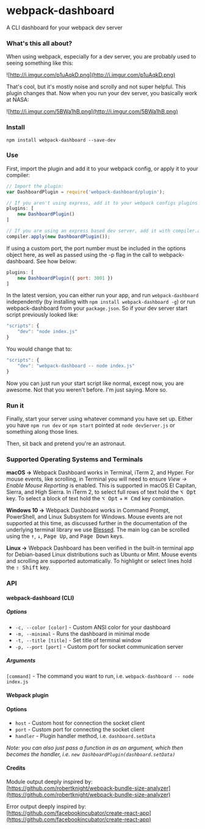 # webpack-dashboard

A CLI dashboard for your webpack dev server

### What's this all about?

When using webpack, especially for a dev server, you are probably used to seeing something like this:

![http://i.imgur.com/p1uAqkD.png](http://i.imgur.com/p1uAqkD.png)

That's cool, but it's mostly noise and scrolly and not super helpful. This plugin changes that. Now when you run your dev server, you basically work at NASA:

![http://i.imgur.com/5BWa1hB.png](http://i.imgur.com/5BWa1hB.png)

### Install

`npm install webpack-dashboard --save-dev`

### Use

First, import the plugin and add it to your webpack config, or apply it to your compiler:

```js
// Import the plugin:
var DashboardPlugin = require('webpack-dashboard/plugin');

// If you aren't using express, add it to your webpack configs plugins section:
plugins: [
    new DashboardPlugin()
]

// If you are using an express based dev server, add it with compiler.apply
compiler.apply(new DashboardPlugin());
```
If using a custom port, the port number must be included in the options object here, as well as passed using the -p flag in the call to webpack-dashboard. See how below:

```js
plugins: [
    new DashboardPlugin({ port: 3001 })
]
```

In the latest version, you can either run your app, and run `webpack-dashboard` independently (by installing with `npm install webpack-dashboard -g`) or run webpack-dashboard from your `package.json`. So if your dev server start script previously looked like:

```js
"scripts": {
    "dev": "node index.js"
}
```

You would change that to:

```js
"scripts": {
    "dev": "webpack-dashboard -- node index.js"
}
```
Now you can just run your start script like normal, except now, you are awesome. Not that you weren't before. I'm just saying. More so.

### Run it

Finally, start your server using whatever command you have set up. Either you have `npm run dev` or `npm start` pointed at `node devServer.js` or something along those lines.

Then, sit back and pretend you're an astronaut.

### Supported Operating Systems and Terminals
**macOS →**
Webpack Dashboard works in Terminal, iTerm 2, and Hyper. For mouse events, like scrolling, in Terminal you will need to ensure *View → Enable Mouse Reporting* is enabled. This is supported in macOS El Capitan, Sierra, and High Sierra. In iTerm 2, to select full rows of text hold the <kbd>⌥ Opt</kbd> key. To select a block of text hold the <kbd>⌥ Opt</kbd> + <kbd>⌘ Cmd</kbd> key combination.

**Windows 10 →** Webpack Dashboard works in Command Prompt, PowerShell, and Linux Subsystem for Windows. Mouse events are not supported at this time, as discussed further in the documentation of the underlying terminal library we use [Blessed](https://github.com/chjj/blessed#windows-compatibility). The main log can be scrolled using the <kbd>↑</kbd>, <kbd>↓</kbd>, <kbd>Page Up</kbd>, and <kbd>Page Down</kbd> keys.

**Linux →** Webpack Dashboard has been verified in the built-in terminal app for Debian-based Linux distributions such as Ubuntu or Mint. Mouse events and scrolling are supported automatically. To highlight or select lines hold the <kbd>⇧ Shift</kbd> key.

### API

#### webpack-dashboard (CLI)
##### Options

 - `-c, --color [color]` - Custom ANSI color for your dashboard
 - `-m, --minimal` - Runs the dashboard in minimal mode
 - `-t, --title [title]` - Set title of terminal window
 - `-p, --port [port]` - Custom port for socket communication server

##### Arguments

`[command]` - The command you want to run, i.e. `webpack-dashboard -- node index.js`

#### Webpack plugin
#### Options

 - `host` - Custom host for connection the socket client
 - `port` - Custom port for connecting the socket client
 - `handler` - Plugin handler method, i.e. `dashboard.setData`

*Note: you can also just pass a function in as an argument, which then becomes the handler, i.e. `new DashboardPlugin(dashboard.setData)`*

#### Credits

Module output deeply inspired by: [https://github.com/robertknight/webpack-bundle-size-analyzer](https://github.com/robertknight/webpack-bundle-size-analyzer)

Error output deeply inspired by: [https://github.com/facebookincubator/create-react-app](https://github.com/facebookincubator/create-react-app)
